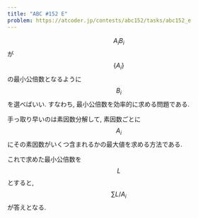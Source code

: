 ```yaml
---
title: "ABC #152 E"
problem: https://atcoder.jp/contests/abc152/tasks/abc152_e
---
```

$$ A_iB_i $$ が $$ \{ A_i \} $$ の最小公倍数となるように $$ B_i $$ を選べばいい. すなわち, 最小公倍数を効率的に求める問題である.

手っ取り早いのは素因数分解して, 素因数ごとに $$ A_i $$ にその素因数がいくつ含まれるかの最大値を求める方法である.

これで求めた最小公倍数を $$ L $$ とすると, $$ \sum L/A_i $$ が答えとなる.
